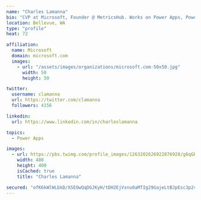 ```yaml
---
name: "Charles Lamanna"
bio: "CVP at Microsoft, Founder @ MetricsHub. Works on Power Apps, Power Automate, Power Virtual Agent, Common Data Service and Dynamics 365."
location: Bellevue, WA
type: "profile"
heat: 72

affiliation:
  name: Microsoft
  domain: microsoft.com
  images:
    - url: "/assets/images/organizations/microsoft.com-50x50.jpg"
      width: 50
      height: 50

twitter:
  username: clamanna
  url: https://twitter.com/clamanna
  followers: 4156

linkedin:
  url: https://www.linkedin.com/in/charleslamanna

topics:
  - Power Apps

images:
  - url: https://pbs.twimg.com/profile_images/1263202626922876928/g6qGbHZ-_400x400.jpg
    width: 400
    height: 400
    isCached: true
    title: "Charles Lamanna"

secured: "ofK6kWlWLbkD/XSEOwQqDGJKyH/tDH2EjVsnu0aMTIg29GajeLtBJpEsc3p2vv88EPGCxSL5qbks5aDfEmZqv/pcIXExBGfpiLWF7DypWDR+1n2EpX1Eex4J+6hNeXmKot3UQDuK+6EIXLcGLdtOugcT37cOQlkWB6+6reHDywmC+CgTRrfWrtVpIlJ7SUYSK+yGFGFASZdUzxNghdm36fvFbJkzMBCmODmaf7wthu/o2HTqzC4q1ftA8EVyd/7IaGCsNDYU7nchNgReMJ/hPwV3zSJsdP5pQIhY+vx/JLZoJTDL+8J+89aybqznPmGyaQo3AKb4YUhiDrUgfj0/z60AstrlpDQ9ZYj1PdUJ0TU/qVGRiSomMaFojnadLEU87MB61OXOnHvbi0uvxe82LpUQpAT8iNOcRzowFyxUFl0=;vl1S5Jml3nIbMxH+Qy8Y4g=="
---
```


